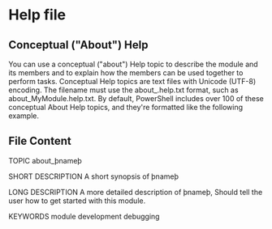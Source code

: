 # Help file

## Conceptual ("About") Help

You can use a conceptual ("about") Help topic to describe the module and its members and to explain how the members can be used together to perform tasks. Conceptual Help topics are text files with Unicode (UTF-8) encoding. The filename must use the about_<name>.help.txt format, such as about_MyModule.help.txt. By default, PowerShell includes over 100 of these conceptual About Help topics, and they're formatted like the following example.

## File Content


TOPIC
	about_þnameþ
	
SHORT DESCRIPTION
	A short synopsis of þnameþ

LONG DESCRIPTION
	A more detailed description of þnameþ,
	Should tell the user how to get started with this module.
	
KEYWORDS
	module development debugging
